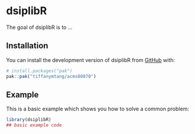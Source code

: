 
# dsiplibR

<!-- badges: start -->
<!-- badges: end -->

The goal of dsiplibR is to ...

## Installation

You can install the development version of dsiplibR from [GitHub](https://github.com/) with:

``` r
# install.packages("pak")
pak::pak("tiffanymtang/acms80870")
```

## Example

This is a basic example which shows you how to solve a common problem:

``` r
library(dsiplibR)
## basic example code
```

